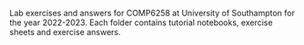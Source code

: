 Lab exercises and answers for COMP6258 at University of Southampton for the year 2022-2023. Each folder contains tutorial notebooks, exercise sheets and exercise answers. 
